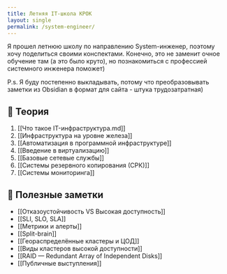 ```yaml
---
title: Летняя IT-школа КРОК
layout: single
permalink: /system-engineer/
---
```


Я прошел летнюю школу по направлению System-инженер, поэтому хочу поделиться своими конспектами. Конечно, это не заменит очное обучение там (а это было круто), но познакомиться с профессией системного инженера поможет)

P.s. Я буду постепенно выкладывать, потому что преобразовывать заметки из Obsidian в формат для сайта - штука трудозатратная)

## 📘 Теория
1) [[Что такое IT-инфраструктура.md]]
2) [[Инфраструктура на уровне железа]]
3) [[Автоматизация в программной инфраструктуре]]
4) [[Введение в виртуализацию]]
5) [[Базовые сетевые службы]]
6) [[Системы резервного копирования (СРК)]]
7) [[Системы мониторинга]]

## 🧠 Полезные заметки
- [[Отказоустойчивость VS Высокая доступность]]
- [[SLI, SLO, SLA]]
- [[Метрики и алерты]]
- [[Split-brain]]
- [[Геораспределённые кластеры и ЦОД]]
- [[Виды кластеров высокой доступности]]
- [[RAID — Redundant Array of Independent Disks]]
- [[Публичные выступления]]


